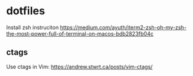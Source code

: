 # dotfiles

Install zsh instruciton
https://medium.com/ayuth/iterm2-zsh-oh-my-zsh-the-most-power-full-of-terminal-on-macos-bdb2823fb04c


## ctags
Use ctags in Vim: https://andrew.stwrt.ca/posts/vim-ctags/
